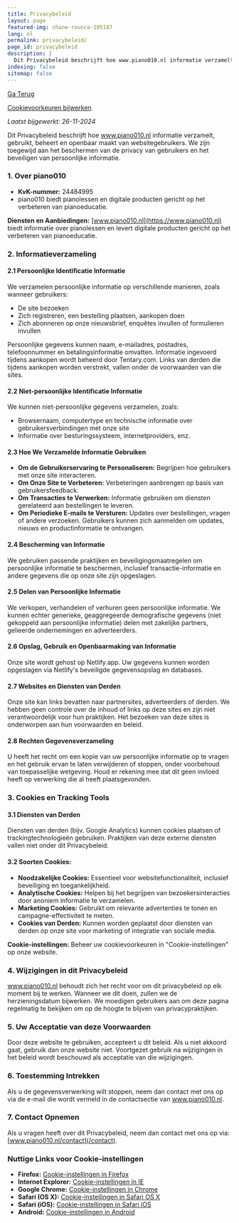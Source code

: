 ```yaml
---
title: Privacybeleid
layout: page
featured-img: shane-rounce-205187
lang: nl
permalink: privacybeleid/
page_id: privacybeleid
description: |
  Dit Privacybeleid beschrijft hoe www.piano010.nl informatie verzamelt, gebruikt, beheert en openbaar maakt van gebruikers van de website. We zijn toegewijd aan het beschermen van de privacy van onze gebruikers en het waarborgen van de veiligheid van hun persoonlijke informatie.
indexing: false
sitemap: false
---
```


<a href="javascript:history.back()">Ga Terug</a>

<a href="#" id="open_preferences_center">Cookievoorkeuren bijwerken</a>

_Laatst bijgewerkt: 26-11-2024_

Dit Privacybeleid beschrijft hoe www.piano010.nl informatie verzamelt, gebruikt, beheert en openbaar maakt van websitegebruikers. We zijn toegewijd aan het beschermen van de privacy van gebruikers en het beveiligen van persoonlijke informatie.

### 1. Over piano010

- **KvK-nummer:** 24484995
- piano010 biedt pianolessen en digitale producten gericht op het verbeteren van pianoeducatie.

**Diensten en Aanbiedingen:**
[www.piano010.nl](https://www.piano010.nl) biedt informatie over pianolessen en levert digitale producten gericht op het verbeteren van pianoeducatie.

### 2. Informatieverzameling

#### 2.1 Persoonlijke Identificatie Informatie
We verzamelen persoonlijke informatie op verschillende manieren, zoals wanneer gebruikers:
- De site bezoeken
- Zich registreren, een bestelling plaatsen, aankopen doen
- Zich abonneren op onze nieuwsbrief, enquêtes invullen of formulieren invullen

Persoonlijke gegevens kunnen naam, e-mailadres, postadres, telefoonnummer en betalingsinformatie omvatten. Informatie ingevoerd tijdens aankopen wordt beheerd door Tentary.com. Links van derden die tijdens aankopen worden verstrekt, vallen onder de voorwaarden van die sites.

#### 2.2 Niet-persoonlijke Identificatie Informatie
We kunnen niet-persoonlijke gegevens verzamelen, zoals:
- Browsernaam, computertype en technische informatie over gebruikersverbindingen met onze site
- Informatie over besturingssysteem, internetproviders, enz.

#### 2.3 Hoe We Verzamelde Informatie Gebruiken
- **Om de Gebruikerservaring te Personaliseren:** Begrijpen hoe gebruikers met onze site interacteren.
- **Om Onze Site te Verbeteren:** Verbeteringen aanbrengen op basis van gebruikersfeedback.
- **Om Transacties te Verwerken:** Informatie gebruiken om diensten gerelateerd aan bestellingen te leveren.
- **Om Periodieke E-mails te Versturen:** Updates over bestellingen, vragen of andere verzoeken. Gebruikers kunnen zich aanmelden om updates, nieuws en productinformatie te ontvangen.

#### 2.4 Bescherming van Informatie
We gebruiken passende praktijken en beveiligingsmaatregelen om persoonlijke informatie te beschermen, inclusief transactie-informatie en andere gegevens die op onze site zijn opgeslagen.

#### 2.5 Delen van Persoonlijke Informatie
We verkopen, verhandelen of verhuren geen persoonlijke informatie. We kunnen echter generieke, geaggregeerde demografische gegevens (niet gekoppeld aan persoonlijke informatie) delen met zakelijke partners, gelieerde ondernemingen en adverteerders.

#### 2.6 Opslag, Gebruik en Openbaarmaking van Informatie
Onze site wordt gehost op Netlify.app. Uw gegevens kunnen worden opgeslagen via Netlify's beveiligde gegevensopslag en databases.

#### 2.7 Websites en Diensten van Derden
Onze site kan links bevatten naar partnersites, adverteerders of derden. We hebben geen controle over de inhoud of links op deze sites en zijn niet verantwoordelijk voor hun praktijken. Het bezoeken van deze sites is onderworpen aan hun voorwaarden en beleid.

#### 2.8 Rechten Gegevensverzameling
U heeft het recht om een kopie van uw persoonlijke informatie op te vragen en het gebruik ervan te laten verwijderen of stoppen, onder voorbehoud van toepasselijke wetgeving. Houd er rekening mee dat dit geen invloed heeft op verwerking die al heeft plaatsgevonden.

### 3. Cookies en Tracking Tools

#### 3.1 Diensten van Derden
Diensten van derden (bijv. Google Analytics) kunnen cookies plaatsen of trackingtechnologieën gebruiken. Praktijken van deze externe diensten vallen niet onder dit Privacybeleid.

#### 3.2 Soorten Cookies:

- **Noodzakelijke Cookies:** Essentieel voor websitefunctionaliteit, inclusief beveiliging en toegankelijkheid.
- **Analytische Cookies:** Helpen bij het begrijpen van bezoekersinteracties door anoniem informatie te verzamelen.
- **Marketing Cookies:** Gebruikt om relevante advertenties te tonen en campagne-effectiviteit te meten.
- **Cookies van Derden:** Kunnen worden geplaatst door diensten van derden op onze site voor marketing of integratie van sociale media.

**Cookie-instellingen:**
Beheer uw cookievoorkeuren in "Cookie-instellingen" op onze website.

### 4. Wijzigingen in dit Privacybeleid

www.piano010.nl behoudt zich het recht voor om dit privacybeleid op elk moment bij te werken. Wanneer we dit doen, zullen we de herzieningsdatum bijwerken. We moedigen gebruikers aan om deze pagina regelmatig te bekijken om op de hoogte te blijven van privacypraktijken.

### 5. Uw Acceptatie van deze Voorwaarden

Door deze website te gebruiken, accepteert u dit beleid. Als u niet akkoord gaat, gebruik dan onze website niet. Voortgezet gebruik na wijzigingen in het beleid wordt beschouwd als acceptatie van die wijzigingen.

### 6. Toestemming Intrekken

Als u de gegevensverwerking wilt stoppen, neem dan contact met ons op via de e-mail die wordt vermeld in de contactsectie van www.piano010.nl.

### 7. Contact Opnemen

Als u vragen heeft over dit Privacybeleid, neem dan contact met ons op via: [www.piano010.nl/contact](/contact).

### Nuttige Links voor Cookie-instellingen

- **Firefox:** [Cookie-instellingen in Firefox](https://support.mozilla.com/nl/kb/verbeterde-bescherming-tegen-volgen-firefox-desktop?redirectslug=Cookies+in-+en+uitschakelen&redirectlocale=nl)
- **Internet Explorer:** [Cookie-instellingen in IE](https://support.microsoft.com/nl-nl/windows/cookies-verwijderen-en-beheren-168dab11-0753-043d-7c16-ede5947fc64d)
- **Google Chrome:** [Cookie-instellingen in Chrome](https://support.google.com/chrome/answer/95647?hl=nl)
- **Safari (OS X):** [Cookie-instellingen in Safari OS X](https://support.apple.com/nl-nl/guide/safari/sfri11471/mac)
- **Safari (iOS):** [Cookie-instellingen in Safari iOS](https://support.apple.com/nl-nl/HT201265)
- **Android:** [Cookie-instellingen in Android](https://support.google.com/chrome/answer/95647?co=GENIE.Platform%3DAndroid&hl=nl&oco=0)